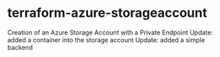 # terraform-azure-storageaccount
Creation of an Azure Storage Account with a Private Endpoint 
Update: added a container into the storage account
Update: added a simple backend 
